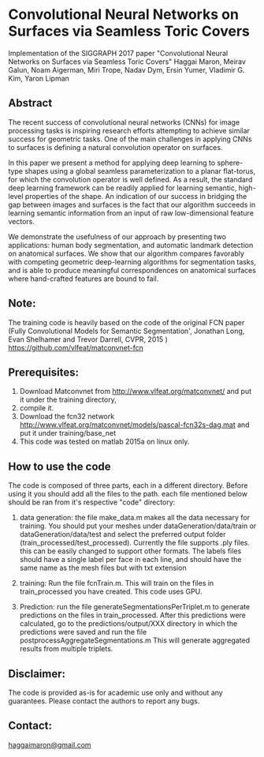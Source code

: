 # Convolutional Neural Networks on Surfaces via Seamless Toric Covers
Implementation of the SIGGRAPH 2017 paper "Convolutional Neural Networks on Surfaces via Seamless Toric Covers"
Haggai Maron, Meirav Galun, Noam Aigerman, Miri Trope, Nadav Dym, Ersin Yumer, Vladimir G. Kim, Yaron Lipman 

## Abstract
The recent success of convolutional neural networks (CNNs) for image processing tasks is inspiring research efforts attempting to achieve similar success for geometric tasks. One of the main challenges in applying CNNs to surfaces is defining a natural convolution operator on surfaces.

In this paper we present a method for applying deep learning to sphere-type shapes using a global seamless parameterization to a planar flat-torus, for which the convolution operator is well defined. As a result, the standard deep learning framework can be readily applied for learning semantic, high-level properties of the shape. An indication of our success in bridging the gap between images and surfaces is the fact that our algorithm succeeds in learning semantic information from an input of raw low-dimensional feature vectors.

We demonstrate the usefulness of our approach by presenting two applications: human body segmentation, and automatic landmark detection on anatomical surfaces. We show that our algorithm compares favorably with competing geometric deep-learning algorithms for segmentation tasks, and is able to produce meaningful correspondences on anatomical surfaces where hand-crafted features are bound to fail.


 
Note:
------------------------------------------------------------
The training code is heavily based on the code of the original FCN paper 
(Fully Convolutional Models for Semantic Segmentation', Jonathan Long, Evan Shelhamer and Trevor Darrell, CVPR, 2015 ) 
https://github.com/vlfeat/matconvnet-fcn 
 
Prerequisites:
------------------------------------------------------------
1. Download Matconvnet from http://www.vlfeat.org/matconvnet/ and put it under the training directory,
2. compile it.
3. Download the fcn32 network http://www.vlfeat.org/matconvnet/models/pascal-fcn32s-dag.mat and put it under training/base_net
4. This code was tested on matlab 2015a on linux only.
 
How to use the code
------------------------------------------------------------
The code is composed of three parts, each in a different directory. Before using it you should add all the files to the path. 
each file mentioned below should be ran from it's respective "code" directory:
1. data generation: the file make_data.m makes all the data necessary for training. 
You should put your meshes under dataGeneration/data/train or dataGeneration/data/test and select the preferred output folder (train_processed/test_processed).
Currently the file supports .ply files. this can be easily changed to support other formats.
The labels files should have a single label per face in each line, and should have the same name as the mesh files but with txt extension
 
2. training: Run the file fcnTrain.m. This will train on the files in train_processed you have created. This code uses GPU.
 
3. Prediction: run the file generateSegmentationsPerTriplet.m to generate predictions on the files in train_processed. 
After this predictions were calculated, go to the predictions/output/XXX directory in which the predictions were saved and run the file postprocessAggregateSegmentations.m 
This will generate aggregated results from multiple triplets.
 
 
Disclaimer:
------------------------------------------------------------
The code is provided as-is for academic use only and without any guarantees. Please contact the authors to report any bugs.
 
Contact:
------------------------------------------------------------
haggaimaron@gmail.com
 
 
